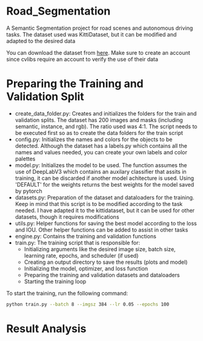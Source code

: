 # Road_Segmentation

A Semantic Segmentation project for road scenes and autonomous driving tasks. The dataset used was KittiDataset, but it can be modified and adapted to the desired data

You can download the dataset from [here](https://www.cvlibs.net/datasets/kitti/eval_semseg.php?benchmark=semantics2015). Make sure to create an account since cvlibs require an account to verify the use of their data

# Preparing the Training and Validation Split

- create_data_folder.py: Creates and initializes the folders for the train and validation splits. The dataset has 200 images and masks (including semantic, instance, and rgb). The ratio used was 4:1. The script needs to be executed first so as to create the data folders for the train script
- config.py: Initializes the names and colors for the objects to be detected. Although the dataset has a labels.py which contains all the names and values needed, you can create your own labels and color palettes
- model.py: Initializes the model to be used. The function assumes the use of DeepLabV3 which contains an auxilary classifier that assits in training, it can be discarded if another model achitecture is used. Using 'DEFAULT' for the weights returns the best weights for the model saved by pytorch
- datasets.py: Preparation of the dataset and dataloaders for the training. Keep in mind that this script is to be modified according to the task needed. I have adapted it to the kittidataset, but it can be used for other datasets, though it requires modifications
- utils.py: Helper functions for saving the best model according to the loss and IOU. Other helper functions can be added to assist in other tasks
- engine.py: Contains the training and validation functions
- train.py: The training script that is responsible for:
    - Initializing arguments like the desired image size, batch size, learning rate, epochs, and scheduler (if used)
    - Creating an output directory to save the results (plots and model)
    - Initializing the model, optimizer, and loss function
    - Preparing the training and validation datasets and dataloaders
    - Starting the training loop

To start the training, run the following command:
```bash
python train.py --batch 8 --imgsz 384 --lr 0.05 --epochs 100
```

# Result Analysis
